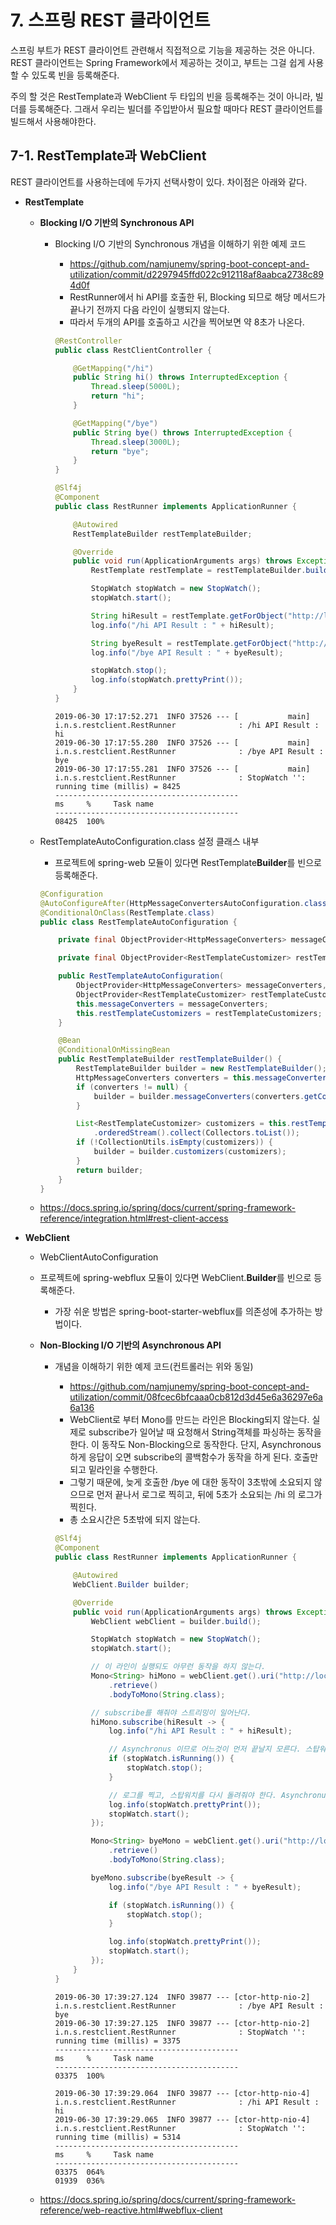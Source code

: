 # 7. 스프링 REST 클라이언트

스프링 부트가 REST 클라이언트 관련해서 직접적으로 기능을 제공하는 것은 아니다. REST 클라이언트는 Spring Framework에서 제공하는 것이고, 부트는 그걸 쉽게 사용할 수 있도록 빈을 등록해준다.

주의 할 것은 RestTemplate과 WebClient 두 타입의 빈을 등록해주는 것이 아니라, 빌더를 등록해준다. 그래서 우리는 빌더를 주입받아서 필요할 때마다 REST 클라이언트를 빌드해서 사용해야한다.

## 7-1. RestTemplate과 WebClient

REST 클라이언트를 사용하는데에 두가지 선택사항이 있다. 차이점은 아래와 같다.

* **RestTemplate**

    * **Blocking I/O 기반의 Synchronous API**

        * Blocking I/O 기반의 Synchronous 개념을 이해하기 위한 예제 코드

            * https://github.com/namjunemy/spring-boot-concept-and-utilization/commit/d2297945ffd022c912118af8aabca2738c894d0f
            * RestRunner에서 hi API를 호출한 뒤, Blocking 되므로 해당 메서드가 끝나기 전까지 다음 라인이 실행되지 않는다.
            * 따라서 두개의 API를 호출하고 시간을 찍어보면 약 8초가 나온다.

            ```java
            @RestController
            public class RestClientController {
            
                @GetMapping("/hi")
                public String hi() throws InterruptedException {
                    Thread.sleep(5000L);
                    return "hi";
                }
            
                @GetMapping("/bye")
                public String bye() throws InterruptedException {
                    Thread.sleep(3000L);
                    return "bye";
                }
            }
            ```

            ```java
            @Slf4j
            @Component
            public class RestRunner implements ApplicationRunner {
            
                @Autowired
                RestTemplateBuilder restTemplateBuilder;
            
                @Override
                public void run(ApplicationArguments args) throws Exception {
                    RestTemplate restTemplate = restTemplateBuilder.build();
            
                    StopWatch stopWatch = new StopWatch();
                    stopWatch.start();
            
                    String hiResult = restTemplate.getForObject("http://localhost:8080/hi", String.class);
                    log.info("/hi API Result : " + hiResult);
            
                    String byeResult = restTemplate.getForObject("http://localhost:8080/bye", String.class);
                    log.info("/bye API Result : " + byeResult);
            
                    stopWatch.stop();
                    log.info(stopWatch.prettyPrint());
                }
            }
            
            ```

            ```shell
            2019-06-30 17:17:52.271  INFO 37526 --- [           main] i.n.s.restclient.RestRunner              : /hi API Result : hi
            2019-06-30 17:17:55.280  INFO 37526 --- [           main] i.n.s.restclient.RestRunner              : /bye API Result : bye
            2019-06-30 17:17:55.281  INFO 37526 --- [           main] i.n.s.restclient.RestRunner              : StopWatch '': running time (millis) = 8425
            -----------------------------------------
            ms     %     Task name
            -----------------------------------------
            08425  100%  
            ```

    * RestTemplateAutoConfiguration.class 설정 클래스 내부

        * 프로젝트에 spring-web 모듈이 있다면 RestTemplate**Builder**를 빈으로 등록해준다.

        ```java
        @Configuration
        @AutoConfigureAfter(HttpMessageConvertersAutoConfiguration.class)
        @ConditionalOnClass(RestTemplate.class)
        public class RestTemplateAutoConfiguration {
        
            private final ObjectProvider<HttpMessageConverters> messageConverters;
        
            private final ObjectProvider<RestTemplateCustomizer> restTemplateCustomizers;
        
            public RestTemplateAutoConfiguration(
                ObjectProvider<HttpMessageConverters> messageConverters,
                ObjectProvider<RestTemplateCustomizer> restTemplateCustomizers) {
                this.messageConverters = messageConverters;
                this.restTemplateCustomizers = restTemplateCustomizers;
            }
        
            @Bean
            @ConditionalOnMissingBean
            public RestTemplateBuilder restTemplateBuilder() {
                RestTemplateBuilder builder = new RestTemplateBuilder();
                HttpMessageConverters converters = this.messageConverters.getIfUnique();
                if (converters != null) {
                    builder = builder.messageConverters(converters.getConverters());
                }
        
                List<RestTemplateCustomizer> customizers = this.restTemplateCustomizers
                    .orderedStream().collect(Collectors.toList());
                if (!CollectionUtils.isEmpty(customizers)) {
                    builder = builder.customizers(customizers);
                }
                return builder;
            }
        }
        ```

    * https://docs.spring.io/spring/docs/current/spring-framework-reference/integration.html#rest-client-access

* **WebClient**

    * WebClientAutoConfiguration

    * 프로젝트에 spring-webflux 모듈이 있다면 WebClient.**Builder**를 빈으로 등록해준다.

        - 가장 쉬운 방법은 spring-boot-starter-webflux를 의존성에 추가하는 방법이다.

    * **Non-Blocking I/O 기반의 Asynchronous API**

        * 개념을 이해하기 위한 예제 코드(컨트롤러는 위와 동일)

            * https://github.com/namjunemy/spring-boot-concept-and-utilization/commit/08fcec6bfcaaa0cb812d3d45e6a36297e6a6a136
            * WebClient로 부터 Mono를 만드는 라인은 Blocking되지 않는다. 실제로 subscribe가 일어날 때 요청해서 String객체를 파싱하는 동작을 한다. 이 동작도 Non-Blocking으로 동작한다. 단지, Asynchronous하게 응답이 오면 subscribe의 콜백함수가 동작을 하게 된다. 호출만 되고 밑라인을 수행한다.
            * 그렇기 때문에, 늦게 호출한 /bye 에 대한 동작이 3초밖에 소요되지 않으므로 먼저 끝나서 로그로 찍히고, 뒤에 5초가 소요되는 /hi 의 로그가 찍힌다.
            * 총 소요시간은 5초밖에 되지 않는다.

            ```java
            @Slf4j
            @Component
            public class RestRunner implements ApplicationRunner {
            
                @Autowired
                WebClient.Builder builder;
            
                @Override
                public void run(ApplicationArguments args) throws Exception {
                    WebClient webClient = builder.build();
            
                    StopWatch stopWatch = new StopWatch();
                    stopWatch.start();
            
                    // 이 라인이 실행되도 아무런 동작을 하지 않는다.
                    Mono<String> hiMono = webClient.get().uri("http://localhost:8080/hi")
                        .retrieve()
                        .bodyToMono(String.class);
            
                    // subscribe를 해줘야 스트리밍이 일어난다.
                    hiMono.subscribe(hiResult -> {
                        log.info("/hi API Result : " + hiResult);
            
                        // Asynchronus 이므로 어느것이 먼저 끝날지 모른다. 스탑워치가 돌고있으면 멈추고,
                        if (stopWatch.isRunning()) {
                            stopWatch.stop();
                        }
            
                        // 로그를 찍고, 스탑워치를 다시 돌려줘야 한다. Asynchronus 이므로 순서보장이 안되기 때문에.
                        log.info(stopWatch.prettyPrint());
                        stopWatch.start();
                    });
            
                    Mono<String> byeMono = webClient.get().uri("http://localhost:8080/bye")
                        .retrieve()
                        .bodyToMono(String.class);
            
                    byeMono.subscribe(byeResult -> {
                        log.info("/bye API Result : " + byeResult);
            
                        if (stopWatch.isRunning()) {
                            stopWatch.stop();
                        }
            
                        log.info(stopWatch.prettyPrint());
                        stopWatch.start();
                    });
                }
            }
            ```

            ```shell
            2019-06-30 17:39:27.124  INFO 39877 --- [ctor-http-nio-2] i.n.s.restclient.RestRunner              : /bye API Result : bye
            2019-06-30 17:39:27.125  INFO 39877 --- [ctor-http-nio-2] i.n.s.restclient.RestRunner              : StopWatch '': running time (millis) = 3375
            -----------------------------------------
            ms     %     Task name
            -----------------------------------------
            03375  100%  
            
            2019-06-30 17:39:29.064  INFO 39877 --- [ctor-http-nio-4] i.n.s.restclient.RestRunner              : /hi API Result : hi
            2019-06-30 17:39:29.065  INFO 39877 --- [ctor-http-nio-4] i.n.s.restclient.RestRunner              : StopWatch '': running time (millis) = 5314
            -----------------------------------------
            ms     %     Task name
            -----------------------------------------
            03375  064%  
            01939  036%  
            ```

    * https://docs.spring.io/spring/docs/current/spring-framework-reference/web-reactive.html#webflux-client